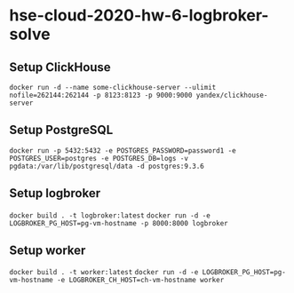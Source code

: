 # hse-cloud-2020-hw-6-logbroker-solve

## Setup ClickHouse

`docker run -d --name some-clickhouse-server --ulimit nofile=262144:262144 -p 8123:8123 -p 9000:9000 yandex/clickhouse-server`

## Setup PostgreSQL

`docker run -p 5432:5432 -e POSTGRES_PASSWORD=password1 -e POSTGRES_USER=postgres -e POSTGRES_DB=logs -v pgdata:/var/lib/postgresql/data -d postgres:9.3.6`

## Setup logbroker

`docker build . -t logbroker:latest`
`docker run -d -e LOGBROKER_PG_HOST=pg-vm-hostname -p 8000:8000 logbroker`

## Setup worker

`docker build . -t worker:latest`
`docker run -d -e LOGBROKER_PG_HOST=pg-vm-hostname -e LOGBROKER_CH_HOST=ch-vm-hostname worker`